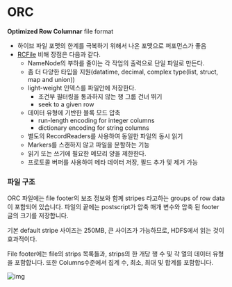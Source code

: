 # ORC

**Optimized Row Columnar** file format

- 하이브 파일 포맷의 한계를 극복하기 위해서 나온 포맷으로 퍼포먼스가 좋음
- [RCFile](https://en.wikipedia.org/wiki/RCFile) 비해 장점은 다음과 같다.
  - NameNode의 부하를 줄이는 각 작업의 출력으로 단일 파일로 만든다.
  - 좀 더 다양한 타입을 지원(datatime, decimal, complex type(list, struct, map and union))
  - light-weight 인덱스를 파일안에 저장한다.
    - 조건부 필터링을 통과하지 않는 행 그룹 건너 뛰기
    - seek to a given row
  - 데이터 유형에 기반한 블록 모드 압축
    - run-length encoding for integer columns
    - dictionary encoding for string columns
  - 별도의 RecordReaders를 사용하여 동일한 파일의 동시 읽기
  - Markers를 스캔하지 않고 파일을 분할하는 기능
  - 읽기 또는 쓰기에 필요한 메모리 양을 제한한다.
  - 프로토콜 버퍼를 사용하여 메타 데이터 저장, 필드 추가 및 제거 가능



### 파일 구조

ORC 파일에는 file footer의 보조 정보와 함께 stripes 라고하는 groups of row data이 포함되어 있습니다. 파일의 끝에는 postscript가 압축 매개 변수와 압축 된 footer 글의 크기를 저장합니다.



기본 default stripe 사이즈는 250MB, 큰 사이즈가 가능하므로, HDFS에서 읽는 것이 효과적이다.

File footer에는 file의 strips 목록들과, strips의 한 개당 행 수 및 각 열의 데이터 유형을 포함합니다. 또한 Columns수준에서 집계 수, 최소, 최대 및 합계를 포함합니다.



![img](http://ww1.sinaimg.cn/large/006tNc79gy1g4c7qp3w3gj30g40frwho.jpg)



